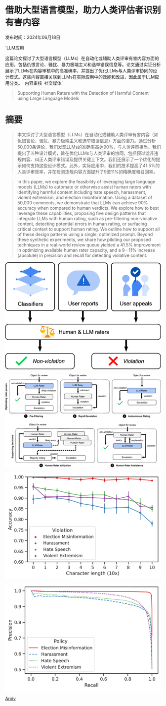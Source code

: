 # 借助大型语言模型，助力人类评估者识别有害内容

发布时间：2024年06月18日

`LLM应用

这篇论文探讨了大型语言模型（LLMs）在自动化或辅助人类评审有害内容方面的应用，包括仇恨言论、骚扰、暴力极端主义和选举错误信息等。论文通过实证分析展示了LLMs在内容审核中的高准确率，并提出了优化LLMs与人类评审协同的设计模式。这些内容直接关联到LLMs在实际应用中的效能和改进，因此属于LLM应用分类。` `内容审核` `社交媒体`

> Supporting Human Raters with the Detection of Harmful Content using Large Language Models

# 摘要

> 本文探讨了大型语言模型（LLMs）在自动化或辅助人类评审有害内容（如仇恨言论、骚扰、暴力极端主义和选举错误信息）方面的潜力。通过分析50,000条评论，我们发现LLMs的准确率高达90%，与人类评审相当。我们提出了五种设计模式，旨在优化LLMs与人类评审的协同，包括预过滤非违规内容、纠正人类评审错误及提供关键上下文。我们还展示了一个优化的提示如何支持这些设计模式。此外，实际应用中，我们的技术提高了41.5%的人类评审效率，并在检测违规内容方面提升了9至11%的精确度和召回率。

> In this paper, we explore the feasibility of leveraging large language models (LLMs) to automate or otherwise assist human raters with identifying harmful content including hate speech, harassment, violent extremism, and election misinformation. Using a dataset of 50,000 comments, we demonstrate that LLMs can achieve 90% accuracy when compared to human verdicts. We explore how to best leverage these capabilities, proposing five design patterns that integrate LLMs with human rating, such as pre-filtering non-violative content, detecting potential errors in human rating, or surfacing critical context to support human rating. We outline how to support all of these design patterns using a single, optimized prompt. Beyond these synthetic experiments, we share how piloting our proposed techniques in a real-world review queue yielded a 41.5% improvement in optimizing available human rater capacity, and a 9--11% increase (absolute) in precision and recall for detecting violative content.

![借助大型语言模型，助力人类评估者识别有害内容](../../../paper_images/2406.12800/x1.png)

![借助大型语言模型，助力人类评估者识别有害内容](../../../paper_images/2406.12800/x2.png)

![借助大型语言模型，助力人类评估者识别有害内容](../../../paper_images/2406.12800/x3.png)

![借助大型语言模型，助力人类评估者识别有害内容](../../../paper_images/2406.12800/x4.png)

[Arxiv](https://arxiv.org/abs/2406.12800)